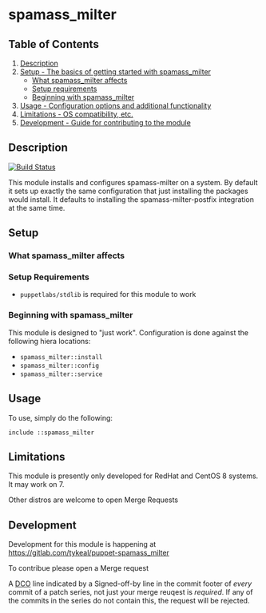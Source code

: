 # spamass_milter

## Table of Contents

1. [Description](#description)
1. [Setup - The basics of getting started with spamass_milter](#setup)
    - [What spamass_milter affects](#what-spamass_milter-affects)
    - [Setup requirements](#setup-requirements)
    - [Beginning with spamass_milter](#beginning-with-spamass_milter)
1. [Usage - Configuration options and additional functionality](#usage)
1. [Limitations - OS compatibility, etc.](#limitations)
1. [Development - Guide for contributing to the module](#development)

## Description

[![Build
Status](https://github.com/tykeal/puppet-spamass_milter/actions/workflows/verify.yaml/badge.svg)](https://github.com/tykeal/puppet-spamass_milter)

This module installs and configures spamass-milter on a system. By default it
sets up exactly the same configuration that just installing the packages would
install. It defaults to installing the spamass-milter-postfix integration at the
same time.

## Setup

### What spamass_milter affects

### Setup Requirements

-   `puppetlabs/stdlib` is required for this module to work

### Beginning with spamass_milter

This module is designed to "just work". Configuration is done against the
following hiera locations:

-   `spamass_milter::install`
-   `spamass_milter::config`
-   `spamass_milter::service`

## Usage

To use, simply do the following:

```puppet
include ::spamass_milter
```

## Limitations

This module is presently only developed for RedHat and CentOS 8 systems. It may
work on 7.

Other distros are welcome to open Merge Requests

## Development

Development for this module is happening at
https://gitlab.com/tykeal/puppet-spamass_milter

To contribue please open a Merge request

A [DCO](https://developercertificate.org/) line indicated by a Signed-off-by
line in the commit footer of _every_ commit of a patch series, not just your
merge reuqest is _required_. If any of the commits in the series do not contain
this, the request will be rejected.
